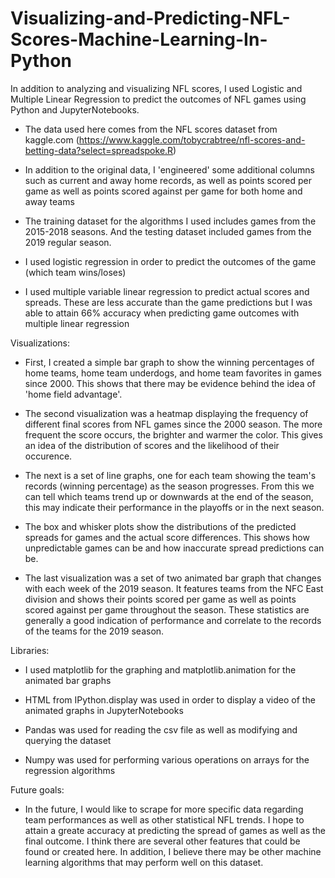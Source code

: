 # Visualizing-and-Predicting-NFL-Scores-Machine-Learning-In-Python
In addition to analyzing and visualizing NFL scores, I used Logistic and Multiple Linear Regression to predict the outcomes of NFL games using Python and JupyterNotebooks.

- The data used here comes from the NFL scores dataset from kaggle.com (https://www.kaggle.com/tobycrabtree/nfl-scores-and-betting-data?select=spreadspoke.R)

- In addition to the original data, I 'engineered' some additional columns such as current and away home records, as well as points scored per game as well as points scored against per game for both home and away teams

- The training dataset for the algorithms I used includes games from the 2015-2018 seasons. And the testing dataset included games from the 2019 regular season.

- I used logistic regression in order to predict the outcomes of the game (which team wins/loses)

- I used multiple variable linear regression to predict actual scores and spreads. These are less accurate than the game predictions but I was able to attain 66% accuracy when predicting game outcomes with multiple linear regression


Visualizations:

- First, I created a simple bar graph to show the winning percentages of home teams, home team underdogs, and home team favorites in games since 2000. This shows that there may be evidence behind the idea of 'home field advantage'.

- The second visualization was a heatmap displaying the frequency of different final scores from NFL games since the 2000 season. The more frequent the score occurs, the brighter and warmer the color. This gives an idea of the distribution of scores and the likelihood of their occurence. 

- The next is a set of line graphs, one for each team showing the team's records (winning percentage) as the season progresses. From this we can tell which teams trend up or downwards at the end of the season, this may indicate their performance in the playoffs or in the next season.

- The box and whisker plots show the distributions of the predicted spreads for games and the actual score differences. This shows how unpredictable games can be and how inaccurate spread predictions can be.

- The last visualization was a set of two animated bar graph that changes with each week of the 2019 season. It features teams from the NFC East division and shows their points scored per game as well as points scored against per game throughout the season. These statistics are generally a good indication of performance and correlate to the records of the teams for the 2019 season.

Libraries:

- I used matplotlib for the graphing and matplotlib.animation for the animated bar graphs

- HTML from IPython.display was used in order to display a video of the animated graphs in JupyterNotebooks

- Pandas was used for reading the csv file as well as modifying and querying the dataset

- Numpy was used for performing various operations on arrays for the regression algorithms


Future goals:

- In the future, I would like to scrape for more specific data regarding team performances as well as other statistical NFL trends. I hope to attain a greate accuracy at predicting the spread of games as well as the final outcome. I think there are several other features that could be found or created here. In addition, I believe there may be other machine learning algorithms that may perform well on this dataset.
